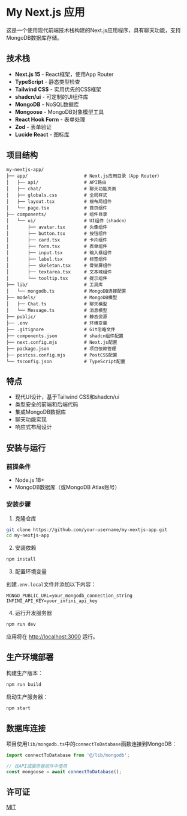 # My Next.js 应用

这是一个使用现代前端技术栈构建的Next.js应用程序，具有聊天功能，支持MongoDB数据库存储。

## 技术栈

- **Next.js 15** - React框架，使用App Router
- **TypeScript** - 静态类型检查
- **Tailwind CSS** - 实用优先的CSS框架
- **shadcn/ui** - 可定制的UI组件库
- **MongoDB** - NoSQL数据库
- **Mongoose** - MongoDB对象模型工具
- **React Hook Form** - 表单处理
- **Zod** - 表单验证
- **Lucide React** - 图标库

## 项目结构

```
my-nextjs-app/
├── app/                     # Next.js应用目录（App Router）
│   ├── api/                 # API路由
│   ├── chat/                # 聊天功能页面
│   ├── globals.css          # 全局样式
│   ├── layout.tsx           # 根布局组件
│   └── page.tsx             # 首页组件
├── components/              # 组件目录
│   └── ui/                  # UI组件（shadcn）
│       ├── avatar.tsx       # 头像组件
│       ├── button.tsx       # 按钮组件
│       ├── card.tsx         # 卡片组件
│       ├── form.tsx         # 表单组件
│       ├── input.tsx        # 输入框组件
│       ├── label.tsx        # 标签组件
│       ├── skeleton.tsx     # 骨架屏组件
│       ├── textarea.tsx     # 文本域组件
│       └── tooltip.tsx      # 提示组件
├── lib/                     # 工具库
│   └── mongodb.ts           # MongoDB连接配置
├── models/                  # MongoDB模型
│   ├── Chat.ts              # 聊天模型
│   └── Message.ts           # 消息模型
├── public/                  # 静态资源
├── .env                     # 环境变量
├── .gitignore               # Git忽略文件
├── components.json          # shadcn组件配置
├── next.config.mjs          # Next.js配置
├── package.json             # 项目依赖管理
├── postcss.config.mjs       # PostCSS配置
└── tsconfig.json            # TypeScript配置
```

## 特点

- 现代UI设计，基于Tailwind CSS和shadcn/ui
- 类型安全的前端和后端代码
- 集成MongoDB数据库
- 聊天功能实现
- 响应式布局设计

## 安装与运行

### 前提条件

- Node.js 18+
- MongoDB数据库（或MongoDB Atlas账号）

### 安装步骤

1. 克隆仓库

```bash
git clone https://github.com/your-username/my-nextjs-app.git
cd my-nextjs-app
```

2. 安装依赖

```bash
npm install
```

3. 配置环境变量

创建`.env.local`文件并添加以下内容：

```
MONGO_PUBLIC_URL=your_mongodb_connection_string
INFINI_API_KEY=your_infini_api_key
```

4. 运行开发服务器

```bash
npm run dev
```

应用将在 [http://localhost:3000](http://localhost:3000) 运行。

## 生产环境部署

构建生产版本：

```bash
npm run build
```

启动生产服务器：

```bash
npm start
```

## 数据库连接

项目使用`lib/mongodb.ts`中的`connectToDatabase`函数连接到MongoDB：

```typescript
import connectToDatabase from '@/lib/mongodb';

// 在API或服务器组件中使用
const mongoose = await connectToDatabase();
```

## 许可证

[MIT](LICENSE)
